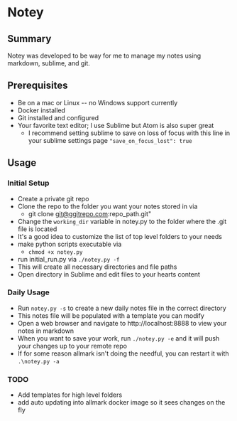 # Notey

## Summary 

Notey was developed to be way for me to manage my notes using markdown, sublime, and git.

## Prerequisites
  * Be on a mac or Linux -- no Windows support currently
  * Docker installed 
  * Git installed and configured
  * Your favorite text editor; I use Sublime but Atom is also super great
    * I recommend setting sublime to save on loss of focus with this line in your sublime settings page `"save_on_focus_lost": true`

## Usage

### Initial Setup
  * Create a private git repo
  * Clone the repo to the folder you want your notes stored in via 
    * git clone git@ggitrepo.com:repo_path.git"
  * Change the `working_dir` variable in notey.py to the folder where the .git file is located
  * It's a good idea to customize the list of top level folders to your needs
  * make python scripts executable via
    * `chmod +x notey.py`
  * run initial_run.py via `./notey.py -f`
  * This will create all necessary directories and file paths
  * Open directory in Sublime and edit files to your hearts content

### Daily Usage
  * Run `notey.py -s` to create a new daily notes file in the correct directory
  * This notes file will be populated with a template you can modify
  * Open a web browser and navigate to http://localhost:8888 to view your notes in markdown
  * When you want to save your work, run `./notey.py -e` and it will push your changes up to your remote repo
  * If for some reason allmark isn't doing the needful, you can restart it with `.\notey.py -a`

### TODO
  * Add templates for high level folders
  * add auto updating into allmark docker image so it sees changes on the fly